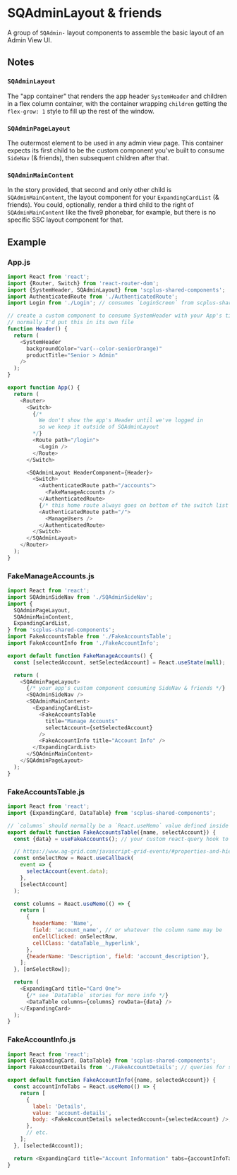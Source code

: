 # SQAdminLayout & friends

A group of `SQAdmin-` layout components to assemble the basic layout of an Admin View UI.

## Notes

### `SQAdminLayout`

The "app container" that renders the app header `SystemHeader` and children in a flex column container, with the container wrapping `children` getting the `flex-grow: 1` style to fill up the rest of the window.

### `SQAdminPageLayout`

The outermost element to be used in any admin view page. This container expects its first child to be the custom component you've built to consume `SideNav` (& friends), then subsequent children after that.

### `SQAdminMainContent`

In the story provided, that second and only other child is `SQAdminMainContent`, the layout component for your `ExpandingCardList` (& friends). You could, optionally, render a third child to the right of `SQAdminMainContent` like the five9 phonebar, for example, but there is no specific SSC layout component for that.

## Example

### App.js

```javascript
import React from 'react';
import {Router, Switch} from 'react-router-dom';
import {SystemHeader, SQAdminLayout} from 'scplus-shared-components';
import AuthenticatedRoute from './AuthenticatedRoute';
import Login from './Login'; // consumes `LoginScreen` from scplus-shared-components

// create a custom component to consume SystemHeader with your App's title and color
// normally I'd put this in its own file
function Header() {
  return (
    <SystemHeader
      backgroundColor="var(--color-seniorOrange)"
      productTitle="Senior > Admin"
    />
  );
}

export function App() {
  return (
    <Router>
      <Switch>
        {/*
          We don't show the app's Header until we've logged in
          so we keep it outside of SQAdminLayout
        */}
        <Route path="/login">
          <Login />
        </Route>
      </Switch>

      <SQAdminLayout HeaderComponent={Header}>
        <Switch>
          <AuthenticatedRoute path="/accounts">
            <FakeManageAccounts />
          </AuthenticatedRoute>
          {/* this home route always goes on bottom of the switch list of routes */}
          <AuthenticatedRoute path="/">
            <ManageUsers />
          </AuthenticatedRoute>
        </Switch>
      </SQAdminLayout>
    </Router>
  );
}
```

### FakeManageAccounts.js

```javascript
import React from 'react';
import SQAdminSideNav from './SQAdminSideNav';
import {
  SQAdminPageLayout,
  SQAdminMainContent,
  ExpandingCardList,
} from 'scplus-shared-components';
import FakeAccountsTable from './FakeAccountsTable';
import FakeAccountInfo from './FakeAccountInfo';

export default function FakeManageAccounts() {
  const [selectedAccount, setSelectedAccount] = React.useState(null);

  return (
    <SQAdminPageLayout>
      {/* your app's custom component consuming SideNav & friends */}
      <SQAdminSideNav />
      <SQAdminMainContent>
        <ExpandingCardList>
          <FakeAccountsTable
            title="Manage Accounts"
            selectAccount={setSelectedAccount}
          />
          <FakeAccountInfo title="Account Info" />
        </ExpandingCardList>
      </SQAdminMainContent>
    </SQAdminPageLayout>
  );
}
```

### FakeAccountsTable.js

```javascript
import React from 'react';
import {ExpandingCard, DataTable} from 'scplus-shared-components';

// `columns` should normally be a `React.useMemo` value defined inside this custom component
export default function FakeAccountsTable({name, selectAccount}) {
  const {data} = useFakeAccounts(); // your custom react-query hook to fetch data

  // https://www.ag-grid.com/javascript-grid-events/#properties-and-hierarchy
  const onSelectRow = React.useCallback(
    event => {
      selectAccount(event.data);
    },
    [selectAccount]
  );

  const columns = React.useMemo(() => {
    return [
      {
        headerName: 'Name',
        field: 'account_name', // or whatever the column name may be
        onCellClicked: onSelectRow,
        cellClass: 'dataTable__hyperlink',
      },
      {headerName: 'Description', field: 'account_description'},
    ];
  }, [onSelectRow]);

  return (
    <ExpandingCard title="Card One">
      {/* see `DataTable` stories for more info */}
      <DataTable columns={columns} rowData={data} />
    </ExpandingCard>
  );
}
```

### FakeAccountInfo.js

```javascript
import React from 'react';
import {ExpandingCard, DataTable} from 'scplus-shared-components';
import FakeAccountDetails from './FakeAccountDetails'; // queries for specific `selectedAccount` data

export default function FakeAccountInfo({name, selectedAccount}) {
  const accountInfoTabs = React.useMemo(() => {
    return [
      {
        label: 'Details',
        value: 'account-details',
        body: <FakeAccountDetails selectedAccount={selectedAccount} />, // consumes `SQForm` & friends
      },
      // etc.
    ];
  }, [selectedAccount]);

  return <ExpandingCard title="Account Information" tabs={accountInfoTabs} />;
}
```
